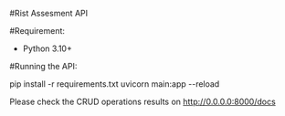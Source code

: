 #Rist Assesment API

#Requirement: 
- Python 3.10+

#Running the API:

pip install -r requirements.txt
uvicorn main:app --reload

Please check the CRUD operations results on http://0.0.0.0:8000/docs